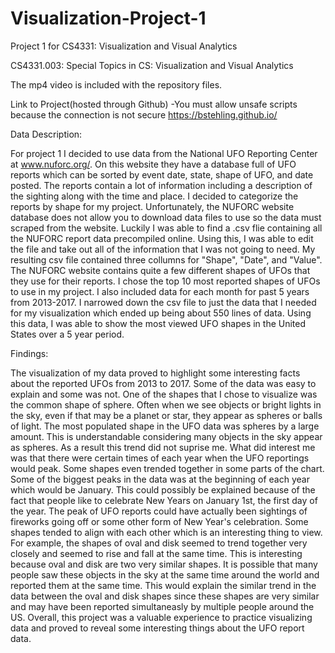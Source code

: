 # Visualization-Project-1
Project 1 for CS4331: Visualization and Visual Analytics

CS4331.003: Special Topics in CS: Visualization and Visual Analytics

The mp4 video is included with the repository files.

Link to Project(hosted through Github)
  -You must allow unsafe scripts because the connection is not secure
  https://bstehling.github.io/

Data Description:

For project 1 I decided to use data from the National UFO Reporting Center at www.nuforc.org/. On this website they
have a database full of UFO reports which can be sorted by event date, state, shape of UFO, and date posted. The reports contain
a lot of information including a description of the sighting along with the time and place. I decided to categorize the reports by
shape for my project. Unfortunately, the NUFORC website database does not allow you to download data files to use so the data must
scraped from the website. Luckily I was able to find a .csv flie containing all the NUFORC report data precompiled online. Using this,
I was able to edit the file and take out all of the information that I was not going to need. My resulting csv file contained three
collumns for "Shape", "Date", and "Value". The NUFORC website contains quite a few different shapes of UFOs that they use for 
their reports. I chose the top 10 most reported shapes of UFOs to use in my project. I also included data for each month for past
5 years from 2013-2017. I narrowed down the csv file to just the data that I needed for my visualization which ended up being about
550 lines of data. Using this data, I was able to show the most viewed UFO shapes in the United States over a 5 year period.

Findings:

The visualization of my data proved to highlight some interesting facts about the reported UFOs from 2013 to 2017. Some of the
data was easy to explain and some was not. One of the shapes that I chose to visualize was the common shape of sphere. Often
when we see objects or bright lights in the sky, even if that may be a planet or star, they appear as spheres or balls of light.
The most populated shape in the UFO data was spheres by a large amount. This is understandable considering many objects in the sky
appear as spheres. As a result this trend did not suprise me. What did interest me was that there were certain times of each year
when the UFO reportings would peak. Some shapes even trended together in some parts of the chart. Some of the biggest peaks in the
data was at the beginning of each year which would be January. This could possibly be explained because of the fact that people 
like to celebrate New Years on January 1st, the first day of the year. The peak of UFO reports could have actually been sightings
of fireworks going off or some other form of New Year's celebration. Some shapes tended to align with each other which is an
interesting thing to view. For example, the shapes of oval and disk seemed to trend together very closely and seemed to rise and
fall at the same time. This is interesting because oval and disk are two very similar shapes. It is possible that many people saw
these objects in the sky at the same time around the world and reported them at the same time. This would explain the similar trend
in the data between the oval and disk shapes since these shapes are very similar and may have been reported simultaneasly by 
multiple people around the US. Overall, this project was a valuable experience to practice visualizing data and proved to reveal
some interesting things about the UFO report data. 
